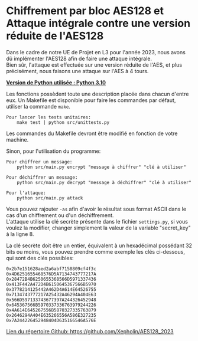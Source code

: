 # Chiffrement par bloc AES128 et Attaque intégrale contre une version réduite de l'AES128

Dans le cadre de notre UE de Projet en L3 pour l'année 2023, nous avons dû implémenter l'AES128 afin de faire une attaque intégrale.<br />
Bien sûr, l'attaque est effectuée sur une version réduite de l'AES, et plus précisément, nous faisons une attaque sur l'AES à 4 tours.

<ins>**Version de Python utilisée : Python 3.10**<ins>

Les fonctions possèdent toute une description placée dans chacun d'entre eux.
Un Makefile est disponible pour faire les commandes par défaut, utiliser la commande ``make``.

    Pour lancer les tests unitaires:
        make test | python src/unittests.py

Les commandes du Makefile devront être modifié en fonction de votre machine.

Sinon, pour l'utilisation du programme:

    Pour chiffrer un message:
        python src/main.py encrypt "message à chiffrer" "clé à utiliser"

    Pour déchiffrer un message:
        python src/main.py decrypt "message à déchiffrer" "clé à utiliser"

    Pour l'attaque:
        python src/main.py attack

Vous pouvez rajouter ``-as`` afin d'avoir le résultat sous format ASCII dans le cas d'un chiffrement ou d'un déchiffrement.<br />
L'attaque utilise la clé secrète présente dans le fichier ``settings.py``, si vous voulez la modifier, changer simplement la valeur de la variable "secret_key" à la ligne 8.<br />

La clé secrète doit être un entier, équivalent à un hexadécimal possédant 32 bits ou moins, vous pouvez prendre comme exemple les clés ci-dessous, qui sont des clés possibles:
    
    0x2b7e151628aed2a6abf7158809cf4f3c
    0x4D6251655468576D5A7134743777217A
    0x28472B4B6250655368566D5971337436
    0x413F442A472D4B6150645367566B5970
    0x3778214125442A462D4A614E64526755
    0x7134743777217A25432A46294A404E63
    0x566D597133743677397A244326452948
    0x645367566B5970337336763979244226
    0x4A614E645267556B5870327335763879
    0x2646294A404E635266556A586E327235
    0x7A244226452948404D635166546A576E


<ins>Lien du répertoire Github: https://github.com/Xepholin/AES128_2023<ins>

